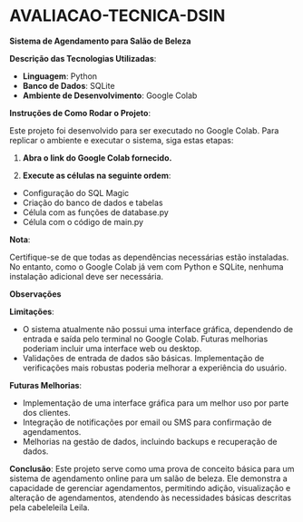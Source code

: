 # AVALIACAO-TECNICA-DSIN
**Sistema de Agendamento para Salão de Beleza**

**Descrição das Tecnologias Utilizadas**:

- **Linguagem**: Python
- **Banco de Dados**: SQLite
- **Ambiente de Desenvolvimento**: Google Colab

**Instruções de Como Rodar o Projeto**:

Este projeto foi desenvolvido para ser executado no Google Colab. Para replicar o ambiente e executar o sistema, siga estas etapas:

1. **Abra o link do Google Colab fornecido.**

2. **Execute as células na seguinte ordem**:
- Configuração do SQL Magic
- Criação do banco de dados e tabelas
- Célula com as funções de database.py
- Célula com o código de main.py

**Nota**:

Certifique-se de que todas as dependências necessárias estão instaladas. No entanto, como o Google Colab já vem com Python e SQLite, nenhuma instalação adicional deve ser necessária.

**Observações**

**Limitações**:

- O sistema atualmente não possui uma interface gráfica, dependendo de entrada e saída pelo terminal no Google Colab. Futuras melhorias poderiam incluir uma interface web ou desktop.
- Validações de entrada de dados são básicas. Implementação de verificações mais robustas poderia melhorar a experiência do usuário.

**Futuras Melhorias**:

- Implementação de uma interface gráfica para um melhor uso por parte dos clientes.
- Integração de notificações por email ou SMS para confirmação de agendamentos.
- Melhorias na gestão de dados, incluindo backups e recuperação de dados.

**Conclusão**: Este projeto serve como uma prova de conceito básica para um sistema de agendamento online para um salão de beleza. Ele demonstra a capacidade de gerenciar agendamentos, permitindo adição, visualização e alteração de agendamentos, atendendo às necessidades básicas descritas pela cabeleleila Leila.
